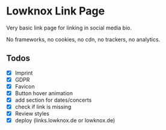 # Lowknox Link Page
Very basic link page for linking in social media bio. 

No frameworks, no cookies, no cdn, no trackers, no analytics.  

## Todos
- [x] Imprint
- [x] GDPR
- [x] Favicon
- [x] Button hover animation
- [x] add section for dates/concerts
- [x] check if link is missing
- [x] Review styles
- [x] deploy (links.lowknox.de or lowknox.de)
